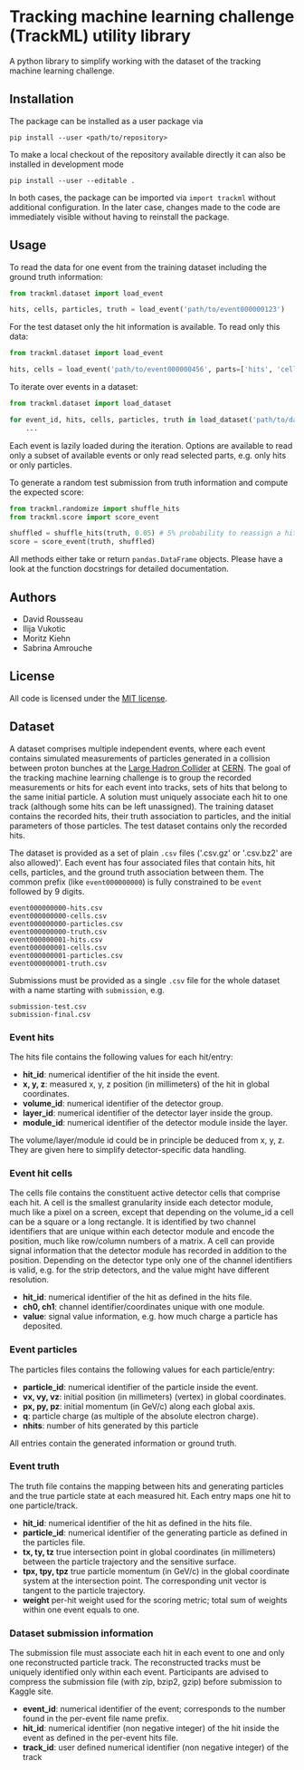 Tracking machine learning challenge (TrackML) utility library
=============================================================

A python library to simplify working with the dataset of the tracking machine
learning challenge.

Installation
------------

The package can be installed as a user package via

    pip install --user <path/to/repository>

To make a local checkout of the repository available directly it can also be
installed in development mode

    pip install --user --editable .

In both cases, the package can be imported via `import trackml` without
additional configuration. In the later case, changes made to the code are
immediately visible without having to reinstall the package.

Usage
-----

To read the data for one event from the training dataset including the ground
truth information:

```python
from trackml.dataset import load_event

hits, cells, particles, truth = load_event('path/to/event000000123')
```

For the test dataset only the hit information is available. To read only this
data:

```python
from trackml.dataset import load_event

hits, cells = load_event('path/to/event000000456', parts=['hits', 'cells'])
```

To iterate over events in a dataset:

```python
from trackml.dataset import load_dataset

for event_id, hits, cells, particles, truth in load_dataset('path/to/dataset'):
    ...
```

Each event is lazily loaded during the iteration. Options are available to
read only a subset of available events or only read selected parts, e.g. only
hits or only particles.

To generate a random test submission from truth information and compute the
expected score:

```python
from trackml.randomize import shuffle_hits
from trackml.score import score_event

shuffled = shuffle_hits(truth, 0.05) # 5% probability to reassign a hit
score = score_event(truth, shuffled)
```

All methods either take or return `pandas.DataFrame` objects. Please have a look
at the function docstrings for detailed documentation.

Authors
-------

*   David Rousseau
*   Ilija Vukotic
*   Moritz Kiehn
*   Sabrina Amrouche

License
-------

All code is licensed under the [MIT license][mit_license].

Dataset
-------

A dataset comprises multiple independent events, where each event contains
simulated measurements of particles generated in a collision between proton
bunches at the [Large Hadron Collider][lhc] at [CERN][cern]. The goal of the
tracking machine learning challenge is to group the recorded measurements or
hits for each event into tracks, sets of hits that belong to the same initial
particle. A solution must uniquely associate each hit to one track (although
some hits can be left unassigned). The training dataset contains the recorded
hits, their truth association to particles, and the initial parameters of those
particles. The test dataset contains only the recorded hits.

The dataset is provided as a set of plain `.csv` files ('.csv.gz' or '.csv.bz2'
are also allowed)'. Each event has four associated files that contain hits,
hit cells, particles, and the ground truth association between them. The common prefix (like `event000000000`) is fully constrained to be `event` followed by 9 digits.

    event000000000-hits.csv
    event000000000-cells.csv
    event000000000-particles.csv
    event000000000-truth.csv
    event000000001-hits.csv
    event000000001-cells.csv
    event000000001-particles.csv
    event000000001-truth.csv

Submissions must be provided as a single `.csv` file for the whole dataset with
a name starting with `submission`, e.g.

    submission-test.csv
    submission-final.csv

### Event hits

The hits file contains the following values for each hit/entry:

*   **hit_id**: numerical identifier of the hit inside the event.
*   **x, y, z**: measured x, y, z position (in millimeters) of the hit in
    global coordinates.
*   **volume_id**: numerical identifier of the detector group.
*   **layer_id**: numerical identifier of the detector layer inside the
    group.
*   **module_id**: numerical identifier of the detector module inside
    the layer.

The volume/layer/module id could be in principle be deduced from x, y, z. They
are given here to simplify detector-specific data handling.

### Event hit cells

The cells file contains the constituent active detector cells that comprise each
hit. A cell is the smallest granularity inside each detector module, much like a pixel on a screen, except that depending on the volume_id a cell can be a square or a long rectangle. It is
identified by two channel identifiers that are unique within each detector
module and encode the position, much like row/column numbers of a matrix. A cell can provide signal information that the
detector module has recorded in addition to the position. Depending on the
detector type only one of the channel identifiers is valid, e.g. for the strip
detectors, and the value might have different resolution.

*   **hit_id**: numerical identifier of the hit as defined in the hits file.
*   **ch0, ch1**: channel identifier/coordinates unique with one module.
*   **value**: signal value information, e.g. how much charge a particle has
    deposited.

### Event particles

The particles files contains the following values for each particle/entry:

*   **particle_id**: numerical identifier of the particle inside the event.
*   **vx, vy, vz**: initial position (in millimeters) (vertex) in global coordinates.
*   **px, py, pz**: initial momentum (in GeV/c) along each global axis.
*   **q**: particle charge (as multiple of the absolute electron charge).
*   **nhits**: number of hits generated by this particle

All entries contain the generated information or ground truth.

### Event truth

The truth file contains the mapping between hits and generating particles and
the true particle state at each measured hit. Each entry maps one hit to one
particle/track.

*   **hit_id**: numerical identifier of the hit as defined in the hits file.
*   **particle_id**: numerical identifier of the generating particle as defined
    in the particles file.
*   **tx, ty, tz** true intersection point in global coordinates (in millimeters) between
    the particle trajectory and the sensitive surface.
*   **tpx, tpy, tpz** true particle momentum (in GeV/c) in the global coordinate system
    at the intersection point. The corresponding unit vector is tangent to the particle trajectory.
*   **weight** per-hit weight used for the scoring metric; total sum of weights
    within one event equals to one.

### Dataset submission information

The submission file must associate each hit in each event to one and only one reconstructed particle track. The reconstructed tracks must be uniquely identified only within each event.  Participants are advised to compress the submission file (with zip, bzip2, gzip) before submission to Kaggle site. 

*   **event_id**: numerical identifier of the event; corresponds to the number
    found in the per-event file name prefix.
*   **hit_id**: numerical identifier (non negative integer) of the hit inside the event as defined in the per-event hits file.
*   **track_id**: user defined numerical identifier (non negative integer) of the track 


[cern]: https://home.cern/
[lhc]: https://home.cern/topics/large-hadron-collider
[mit_license]: http://www.opensource.org/licenses/MIT
